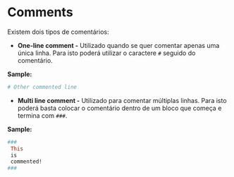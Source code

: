 # Comments

Existem dois tipos de comentários:

* **One-line comment -** Utilizado quando se quer comentar apenas uma única linha. Para isto poderá utilizar o caractere `#` seguido do comentário.

**Sample:**

```python
# Other commented line
```

* **Multi line comment -** Utilizado para comentar múltiplas linhas. Para isto poderá basta colocar o comentário dentro de um bloco que começa e termina com `###`.

**Sample:**

```ruby
###
 This
 is
 commented!
###
```
